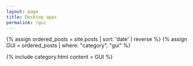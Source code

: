 ```yaml
---
layout: page
title: Desktop apps
permalink: /gui
---
```

<!-- Posts preprocessing -->
{% assign ordered_posts = site.posts | sort: 'date' | reverse %}
{% assign GUI = ordered_posts | where: "category", "gui" %}

{% include category.html content = GUI %}

<script>
var coll = document.getElementsByClassName("collapsible");
var i;

for (i = 0; i < coll.length; i++) {
  coll[i].addEventListener("click", function() {
    this.classList.toggle("active");
    var content = this.nextElementSibling;
    if (content.style.maxHeight){
      content.style.maxHeight = null;
    } else {
      content.style.maxHeight = content.scrollHeight + "px";
    }
  });
}
</script>